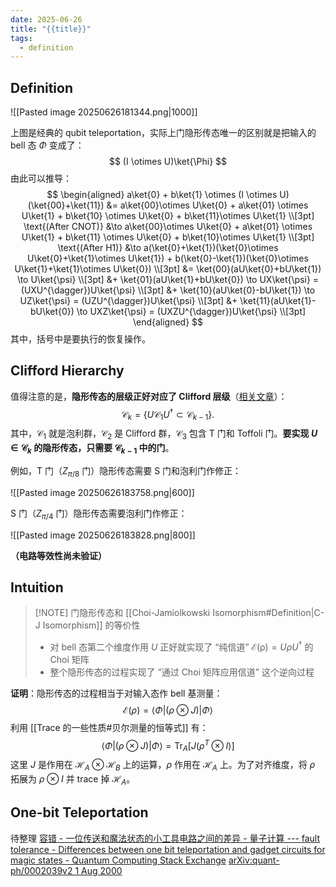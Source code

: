 ```yaml
---
date: 2025-06-26
title: "{{title}}"
tags:
  - definition
---
```


## Definition

![[Pasted image 20250626181344.png|1000]]

上图是经典的 qubit teleportation，实际上门隐形传态唯一的区别就是把输入的 bell 态 $\Phi$ 变成了：
$$
(I \otimes U)\ket{\Phi} 
$$
由此可以推导：
$$
\begin{aligned}
a\ket{0} + b\ket{1} \otimes (I \otimes U)(\ket{00}+\ket{11}) &= a\ket{00}\otimes U\ket{0} + a\ket{01} \otimes U\ket{1} + b\ket{10} \otimes U\ket{0} + b\ket{11}\otimes U\ket{1} \\[3pt]
\text{(After CNOT)} &\to a\ket{00}\otimes U\ket{0} + a\ket{01} \otimes U\ket{1} + b\ket{11} \otimes U\ket{0} + b\ket{10}\otimes U\ket{1} \\[3pt]
\text{(After H1)} &\to a(\ket{0}+\ket{1})(\ket{0}\otimes U\ket{0}+\ket{1}\otimes U\ket{1}) + b(\ket{0}-\ket{1})(\ket{0}\otimes U\ket{1}+\ket{1}\otimes U\ket{0}) \\[3pt]
&= \ket{00}(aU\ket{0}+bU\ket{1}) \to U\ket{\psi} \\[3pt]
&+ \ket{01}(aU\ket{1}+bU\ket{0}) \to UX\ket{\psi} = (UXU^{\dagger})U\ket{\psi} \\[3pt]
&+ \ket{10}(aU\ket{0}-bU\ket{1}) \to UZ\ket{\psi} = (UZU^{\dagger})U\ket{\psi} \\[3pt]
&+ \ket{11}(aU\ket{1}-bU\ket{0}) \to UXZ\ket{\psi} = (UXZU^{\dagger})U\ket{\psi} \\[3pt]
\end{aligned}
$$
其中，括号中是要执行的恢复操作。

## Clifford Hierarchy

值得注意的是，**隐形传态的层级正好对应了 Clifford 层级**（[相关文章](https://arxiv.org/abs/quant-ph/9908010)）：
$$
\mathcal{C}_{k} = \{ U\mathcal{C}_{1}U^{\dagger}\subset \mathcal{C}_{k-1}\}.
$$
其中，$\mathcal{C}_{1}$ 就是泡利群，$\mathcal{C}_{2}$ 是 Clifford 群，$\mathcal{C}_{3}$ 包含 T 门和 Toffoli 门。**要实现 $U\in \mathcal{C}_{k}$ 的隐形传态，只需要 $\mathcal{C}_{k-1}$ 中的门**。

例如，T 门（$Z_{\pi/8}$ 门）隐形传态需要 S 门和泡利门作修正：

![[Pasted image 20250626183758.png|600]]

S 门（$Z_{\pi/4}$ 门）隐形传态需要泡利门作修正：

![[Pasted image 20250626183828.png|800]]

**（电路等效性尚未验证）**

## Intuition

> [!NOTE] 门隐形传态和 [[Choi-Jamiolkowski Isomorphism#Definition|C-J Isomorphism]] 的等价性
> - 对 bell 态第二个维度作用 $U$ 正好就实现了 “纯信道” $\mathcal{E(\rho)}=U\rho U^{\dagger}$ 的 Choi 矩阵
> - 整个隐形传态的过程实现了 “通过 Choi 矩阵应用信道” 这个逆向过程

**证明**：隐形传态的过程相当于对输入态作 bell 基测量：
$$
\mathcal{E}(\rho)=\langle\Phi|(\rho \otimes J)|\Phi\rangle
$$
利用 [[Trace 的一些性质#贝尔测量的恒等式]] 有：
$$
\langle\Phi|(\rho \otimes J)|\Phi\rangle = \mathrm{Tr}_{A}[J(\rho^T\otimes I)] 
$$
这里 $J$ 是作用在 $\mathcal{H}_{A}\otimes \mathcal{H}_{B}$ 上的运算，$\rho$ 作用在 $\mathcal{H}_{A}$ 上。为了对齐维度，将 $\rho$ 拓展为 $\rho \otimes I$ 并 trace 掉 $\mathcal{H}_{A}$。

## One-bit Teleportation

待整理
[容错 - 一位传送和魔法状态的小工具电路之间的差异 - 量子计算 --- fault tolerance - Differences between one bit teleportation and gadget circuits for magic states - Quantum Computing Stack Exchange](https://quantumcomputing.stackexchange.com/questions/40900/differences-between-one-bit-teleportation-and-gadget-circuits-for-magic-states)
[arXiv:quant-ph/0002039v2 1 Aug 2000](https://arxiv.org/pdf/quant-ph/0002039)
